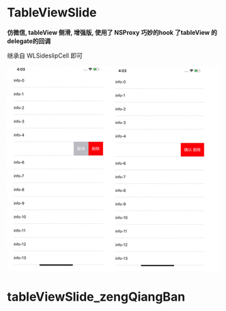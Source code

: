 # TableViewSlide
**仿微信, tableView 侧滑, 增强版, 使用了 NSProxy 巧妙的hook 了tableView 的delegate的回调**





继承自 WLSideslipCell 即可

![](snapshot.png) 

# tableViewSlide_zengQiangBan

